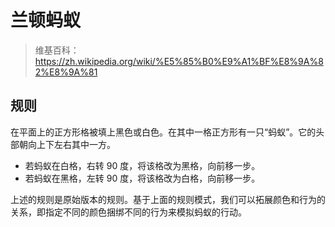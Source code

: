 # 兰顿蚂蚁

> 维基百科：https://zh.wikipedia.org/wiki/%E5%85%B0%E9%A1%BF%E8%9A%82%E8%9A%81

## 规则

在平面上的正方形格被填上黑色或白色。在其中一格正方形有一只“蚂蚁”。它的头部朝向上下左右其中一方。

- 若蚂蚁在白格，右转 90 度，将该格改为黑格，向前移一步。
- 若蚂蚁在黑格，左转 90 度，将该格改为白格，向前移一步。

上述的规则是原始版本的规则。基于上面的规则模式，我们可以拓展颜色和行为的关系，即指定不同的颜色捆绑不同的行为来模拟蚂蚁的行动。
